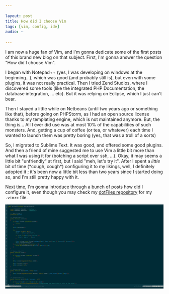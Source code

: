 ```yaml
---

layout: post
title: How did I choose Vim
tags: [vim, config, ide]
audio: ~

---
```


I am now a huge fan of Vim, and I'm gonna dedicate some of the first posts of
this brand new blog on that subject. First, I'm gonna answer the question
"How did I choose Vim".

I began with Notepad++ (yes, I was developing on windows at the beginning...),
which was good (and probably still is), but even with some plugins, it was not
really practical. Then I tried Zend Studios, where I discovered some tools (like
the integrated PHP Documentation, the database integration, ... etc). But it was
relying on Eclipse, which I just can't bear.

Then I stayed a little while on Netbeans (until two years ago or something like
that), before going on PHPStorm, as I had an open source license thanks to my
templating engine, which is not maintained anymore. But, the thing is... All I
ever did use was at most 10% of the capabilities of such monsters. And, getting
a cup of coffee (or tea, or whatever) each time I wanted to launch them was
pretty boring (yes, that was a troll of a sorts)

So, I migrated to Sublime Text. It was good, and offered some good plugins. And
then a friend of mine suggested me to use Vim a little bit more than what I was
using it for (botching a script over ssh, ...). Okay, it may seems a little bit
"unfriendly" at first, but I said "meh, let's try it". After I spent a *little*
bit of time (\*cough, cough\*) configuring it to my likings, well, I definitely
adopted it ; it's been now a little bit less than two years since I started
doing so, and I'm still pretty happy with it.

Next time, I'm gonna introduce through a bunch of posts how did I configure it,
even though you may check my [dotFiles repository](http://github.com/taluu/dotFiles)
for my `.vimrc` file.

[![A screen for my vim](/resources/images/my-vim.png)](/resources/images/my-vim.png)

